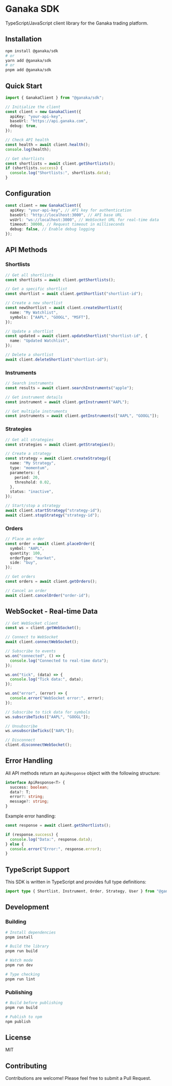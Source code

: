 # Ganaka SDK

TypeScript/JavaScript client library for the Ganaka trading platform.

## Installation

```bash
npm install @ganaka/sdk
# or
yarn add @ganaka/sdk
# or
pnpm add @ganaka/sdk
```

## Quick Start

```typescript
import { GanakaClient } from "@ganaka/sdk";

// Initialize the client
const client = new GanakaClient({
  apiKey: "your-api-key",
  baseUrl: "https://api.ganaka.com",
  debug: true,
});

// Check API health
const health = await client.health();
console.log(health);

// Get shortlists
const shortlists = await client.getShortlists();
if (shortlists.success) {
  console.log("Shortlists:", shortlists.data);
}
```

## Configuration

```typescript
const client = new GanakaClient({
  apiKey: "your-api-key", // API key for authentication
  baseUrl: "http://localhost:3000", // API base URL
  wsUrl: "ws://localhost:3000", // WebSocket URL for real-time data
  timeout: 30000, // Request timeout in milliseconds
  debug: false, // Enable debug logging
});
```

## API Methods

### Shortlists

```typescript
// Get all shortlists
const shortlists = await client.getShortlists();

// Get a specific shortlist
const shortlist = await client.getShortlist("shortlist-id");

// Create a new shortlist
const newShortlist = await client.createShortlist({
  name: "My Watchlist",
  symbols: ["AAPL", "GOOGL", "MSFT"],
});

// Update a shortlist
const updated = await client.updateShortlist("shortlist-id", {
  name: "Updated Watchlist",
});

// Delete a shortlist
await client.deleteShortlist("shortlist-id");
```

### Instruments

```typescript
// Search instruments
const results = await client.searchInstruments("apple");

// Get instrument details
const instrument = await client.getInstrument("AAPL");

// Get multiple instruments
const instruments = await client.getInstruments(["AAPL", "GOOGL"]);
```

### Strategies

```typescript
// Get all strategies
const strategies = await client.getStrategies();

// Create a strategy
const strategy = await client.createStrategy({
  name: "My Strategy",
  type: "momentum",
  parameters: {
    period: 20,
    threshold: 0.02,
  },
  status: "inactive",
});

// Start/stop a strategy
await client.startStrategy("strategy-id");
await client.stopStrategy("strategy-id");
```

### Orders

```typescript
// Place an order
const order = await client.placeOrder({
  symbol: "AAPL",
  quantity: 100,
  orderType: "market",
  side: "buy",
});

// Get orders
const orders = await client.getOrders();

// Cancel an order
await client.cancelOrder("order-id");
```

## WebSocket - Real-time Data

```typescript
// Get WebSocket client
const ws = client.getWebSocket();

// Connect to WebSocket
await client.connectWebSocket();

// Subscribe to events
ws.on("connected", () => {
  console.log("Connected to real-time data");
});

ws.on("tick", (data) => {
  console.log("Tick data:", data);
});

ws.on("error", (error) => {
  console.error("WebSocket error:", error);
});

// Subscribe to tick data for symbols
ws.subscribeTicks(["AAPL", "GOOGL"]);

// Unsubscribe
ws.unsubscribeTicks(["AAPL"]);

// Disconnect
client.disconnectWebSocket();
```

## Error Handling

All API methods return an `ApiResponse` object with the following structure:

```typescript
interface ApiResponse<T> {
  success: boolean;
  data?: T;
  error?: string;
  message?: string;
}
```

Example error handling:

```typescript
const response = await client.getShortlists();

if (response.success) {
  console.log("Data:", response.data);
} else {
  console.error("Error:", response.error);
}
```

## TypeScript Support

This SDK is written in TypeScript and provides full type definitions:

```typescript
import type { Shortlist, Instrument, Order, Strategy, User } from "@ganaka/sdk";
```

## Development

### Building

```bash
# Install dependencies
pnpm install

# Build the library
pnpm run build

# Watch mode
pnpm run dev

# Type checking
pnpm run lint
```

### Publishing

```bash
# Build before publishing
pnpm run build

# Publish to npm
npm publish
```

## License

MIT

## Contributing

Contributions are welcome! Please feel free to submit a Pull Request.





